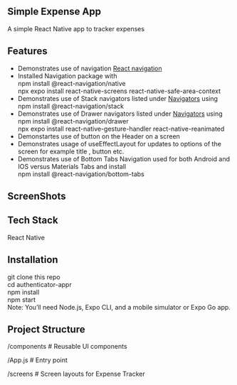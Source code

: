 ## Simple Expense App<br/>
A simple React Native app to tracker expenses<br/>


## Features<br/>
<ul>
    <li>Demonstrates use of navigation <a href="https://reactnavigation.org/docs/getting-started">React navigation</a></li>
    <li>Installed Navigation package with <br/>
    npm install @react-navigation/native<br/>
    npx expo install react-native-screens react-native-safe-area-context<br/>
</li>
    <li>Demonstrates use of Stack navigators listed under <a href="https://reactnavigation.org/docs/stack-navigator">Navigators</a> using 
    npm install @react-navigation/stack</li>
    <li>Demonstrates use of Drawer navigators listed under <a href="https://reactnavigation.org/docs/drawer-navigator">Navigators</a> using 
    npm install @react-navigation/drawer<br/>
    npx expo install react-native-gesture-handler react-native-reanimated</li>
    <li>Demonstartes use of button on the Header on a screen</li>
    <li>Demonstrates usage of useEffectLayout for updates to options of the screen for example title , button etc. </li>
    <li>Demonstrates use of Bottom Tabs Navigation used for both Android and IOS versus Materials Tabs and install <br/>
    npm install @react-navigation/bottom-tabs<br/></li>
</ul>


## ScreenShots<br/>


## Tech Stack<br/>
React Native<br/>

## Installation<br/>
git clone this repo<br/>
cd authenticator-appr<br/>
npm install<br/>
npm start<br/>
Note: You’ll need Node.js, Expo CLI, and a mobile simulator or Expo Go app.<br/>

## Project Structure <br/>

/components      # Reusable UI components <br/>
 
/App.js          # Entry point  <br/>

/screens         # Screen layouts for Expense Tracker<br/>


